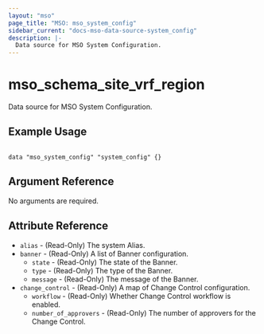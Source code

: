 ```yaml
---
layout: "mso"
page_title: "MSO: mso_system_config"
sidebar_current: "docs-mso-data-source-system_config"
description: |-
  Data source for MSO System Configuration.
---
```


# mso_schema_site_vrf_region #

Data source for MSO System Configuration.

## Example Usage ##

```hcl

data "mso_system_config" "system_config" {}

```

## Argument Reference ##

No arguments are required.

## Attribute Reference ##

* `alias` - (Read-Only) The system Alias.
* `banner` - (Read-Only) A list of Banner configuration.
    * `state` - (Read-Only) The state of the Banner.
    * `type` - (Read-Only) The type of the Banner.
    * `message` - (Read-Only) The message of the Banner.
* `change_control` - (Read-Only) A map of Change Control configuration.
    * `workflow` - (Read-Only) Whether Change Control workflow is enabled. 
    * `number_of_approvers` - (Read-Only) The number of approvers for the Change Control. 
